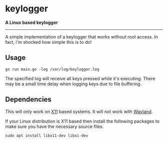 # keylogger
**A Linux based keylogger**

---

A simple implementation of a keylogger that works without root access. In fact,
i'm shocked how simple this is to do!

## Usage

```
go run main.go -log /var/log/keylogger.log
```

The specified log will receive all keys pressed while it's executing. There may
be a small time delay when logging keys due to file buffering.

## Dependencies

This will only work on [X11](https://www.x.org) based systems. It will not work
with [Wayland](https://wayland.freedesktop.org).

If your Linux distribution is X11 based then install the following packages to
make sure you have the necessary source files.

```
sudo apt install libx11-dev libxi-dev
```
